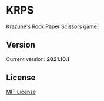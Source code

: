 # KRPS
Krazune's Rock Paper Scissors game.

## Version
Current version: **2021.10.1**

## License
[MIT License](LICENSE.md)